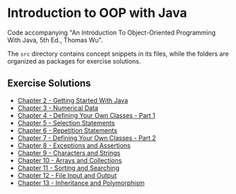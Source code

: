 # Introduction to OOP with Java
Code accompanying "An Introduction To Object-Oriented Programming With Java, 5th Ed., Thomas Wu".

The `src` directory contains concept snippets in its files, while the folders are organized as packages for exercise solutions.

## Exercise Solutions
- [Chapter 2 - Getting Started With Java](https://github.com/cemreis0/introduction-to-java-oop/tree/master/src/Ch2)
- [Chapter 3 - Numerical Data](https://github.com/cemreis0/introduction-to-java-oop/tree/master/src/Ch3)
- [Chapter 4 - Defining Your Own Classes - Part 1](https://github.com/cemreis0/introduction-to-java-oop/tree/master/src/Ch4)
- [Chapter 5 - Selection Statements](https://github.com/cemreis0/introduction-to-java-oop/tree/master/src/Ch5)
- [Chapter 6 - Repetition Statements](https://github.com/cemreis0/introduction-to-java-oop/tree/master/src/Ch6)
- [Chapter 7 - Defining Your Own Classes - Part 2](https://github.com/cemreis0/introduction-to-java-oop/tree/master/src/Ch7)
- [Chapter 8 - Exceptions and Assertions](https://github.com/cemreis0/introduction-to-java-oop/tree/master/src/Ch8)
- [Chapter 9 - Characters and Strings](https://github.com/cemreis0/introduction-to-java-oop/tree/master/src/Ch9)
- [Chapter 10 - Arrays and Collections](https://github.com/cemreis0/introduction-to-java-oop/tree/master/src/Ch10)
- [Chapter 11 - Sorting and Searching](https://github.com/cemreis0/introduction-to-java-oop/tree/master/src/Ch11)
- [Chapter 12 - File Input and Output](https://github.com/cemreis0/introduction-to-java-oop/tree/master/src/Ch12)
- [Chapter 13 - Inheritance and Polymorphism](https://github.com/cemreis0/introduction-to-java-oop/tree/master/src/Ch13)
